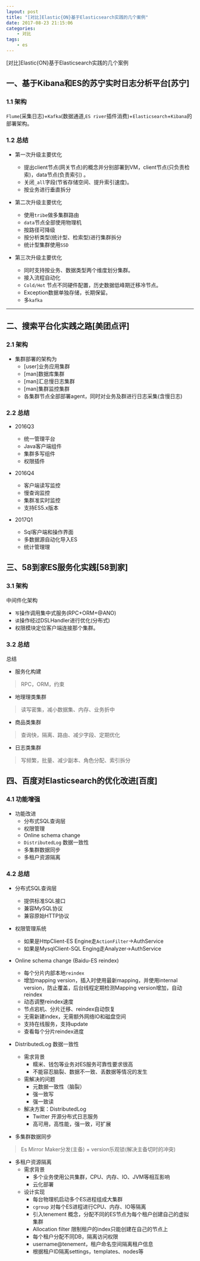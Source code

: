 ```yaml
---
layout: post
title: "[对比]Elastic{ON}基于Elasticsearch实践的几个案例"
date: 2017-08-23 21:15:06 
categories: 
    - 对比
tags:
    - es
---
```


[对比]Elastic{ON}基于Elasticsearch实践的几个案例

<!--more-->

## 一、基于Kibana和ES的苏宁实时日志分析平台[苏宁]

### 1.1 架构

`Flume`(采集⽇志)+`Kafka`(数据通道,`ES river`插件消费)+`Elasticsearch`+`Kibana`的部署架构。

### 1.2 总结

- 第一次升级主要优化
  + 提出client节点(网关节点)的概念并分别部署到VM，client节点(只负责检索)，data节点(负责索引) 。
  + 关闭`_all`字段(节省存储空间、提升索引速度)。
  + 按业务进行垂直拆分
  
- 第二次升级主要优化
  + 使用`tribe`做多集群路由
  + `data`节点全部使用物理机
  + 按路径可降级
  + 按分析类型(统计型、检索型)进行集群拆分
  + 统计型集群使用`SSD`
  
- 第三次升级主要优化
  + 同时支持按业务、数据类型两个维度划分集群。
  + 接入流程自动化
  + `Cold/Hot` 节点不同硬件配置，历史数据低峰期迁移冷节点。
  + Exception数据单独存储，长期保留。
  + 多`kafka`
  
------------------------------  
  
## 二、搜索平台化实践之路[美团点评]

### 2.1 架构

- 集群部署的架构为
  + [user]业务应用集群
  + [man]数据库集群
  + [man]汇总慢日志集群
  + [man]集群监控集群
  + 各集群节点全部部署agent，同时对业务及群进行日志采集(含慢日志)

### 2.2 总结

- 2016Q3
  + 统一管理平台
  + Java客户端组件
  + 集群多写组件
  + 权限插件
  
- 2016Q4
  + 客户端读写监控
  + 慢查询监控
  + 集群准实时监控
  + 支持ES5.x版本
  
- 2017Q1
  + Sql客户端和操作界面
  + 多数据源自动化导入ES
  + 统计管理理    
  
## 三、58到家ES服务化实践[58到家]

### 3.1 架构

中间件化架构
  + `写`操作调用集中式服务(RPC+ORM+@ANO)
  + `读`操作经过DSLHandler进行优化(分布式)
  + 权限模块定位客户端连接那个集群。

### 3.2 总结
 
总结
- 服务化构建
> RPC，ORM，约束
 
- 地理理类集群
> 读写密集，减小数据集、内存、业务折中
 
- 商品类集群
> 查询快，隔离、路由、减少字段、定期优化
 
- 日志类集群
> 写频繁，批量、减少副本、角色分配、索引拆分

## 四、百度对Elasticsearch的优化改进[百度]

### 4.1 功能增强

- 功能改进
  + 分布式SQL查询层
  + 权限管理
  + Online schema change
  + `DistributedLog` 数据一致性
  + 多集群数据同步
  + 多租户资源隔离
  
### 4.2 总结
  
- 分布式SQL查询层
  + 提供标准SQL接口
  + 兼容MySQL协议
  + 兼容原始HTTP协议

- 权限管理系统
  + 如果是HttpClient-ES Engine走`ActionFilter`->AuthService
  + 如果是MysqlClient-SQL Enging走Analyzer->AuthService

- Online schema change (Baidu-ES reindex)
  + 每个分片内部本地`reindex`
  + 增加mapping version，插入时使用最新mapping，并使用internal version，防止覆盖，后台线程定期检测Mapping version增加，自动reindex
  + 动态调整reindex速度
  + 节点宕机、分片迁移、reindex自动恢复
  + 无需新建index，无需额外网络IO和磁盘空间
  + 支持在线服务，支持update
  + 查看每个分片reindex进度
  
- DistributedLog 数据一致性
  + 需求背景
    * 糯米、钱包等业务对ES服务可靠性要求很高
    * 不能容忍脑裂、数据不一致、丢数据等情况的发生
  + 需解决的问题
    * 元数据一致性（脑裂）
    * 强一致写
    * 强一致读
  + 解决方案：DistributedLog
    * Twitter 开源分布式日志服务
    * 高可用，高性能，强一致，可扩展
    
- 多集群数据同步
> Es Mirror Maker分发(主备) + version乐观锁(解决主备切时的冲突)

- 多租户资源隔离
  + 需求背景
    * 多个业务使用公共集群，CPU、内存、IO、JVM等相互影响
    * 云化部署
  + 设计实现
    * 每台物理机启动多个ES进程组成大集群
    * `cgroup` 对每个ES进程进行CPU、内存、IO等隔离
    * 引入tenement 概念，分配不同的ES节点为每个租户创建自己的虚拟集群
    * Allocation filter 限制租户的index只能创建在自己的节点上
    * 每个租户分配不同DB，隔离访问权限
    * username@tenement，租户命名空间隔离租户信息
    * 根据租户ID隔离settings，templates、nodes等